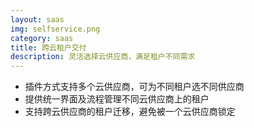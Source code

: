 ```yaml
---
layout: saas
img: selfservice.png
category: saas
title: 跨云租户交付
description: 灵活选择云供应商，满足租户不同需求
---
```


 * 插件方式支持多个云供应商，可为不同租户选不同供应商
 * 提供统一界面及流程管理不同云供应商上的租户
 * 支持跨云供应商的租户迁移，避免被一个云供应商锁定